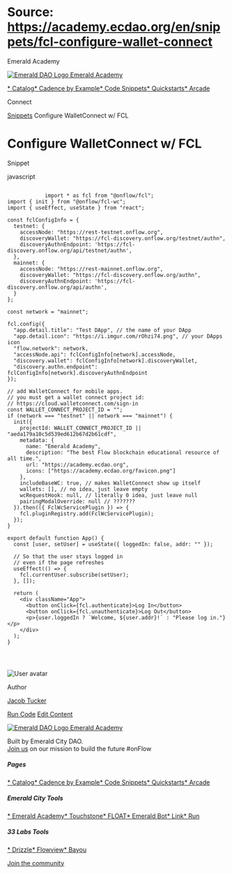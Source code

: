 # Source: https://academy.ecdao.org/en/snippets/fcl-configure-wallet-connect

Emerald Academy





[![Emerald DAO Logo](/ea-logo.png)
Emerald Academy](/en/)


[* Catalog](/en/catalog)[* Cadence by Example](/en/cadence-by-example)[* Code Snippets](/en/snippets)[* Quickstarts](/en/quickstarts)[* Arcade](https://arcade.ecdao.org)

Connect



[Snippets](/en/snippets)
Configure WalletConnect w/ FCL

# Configure WalletConnect w/ FCL

Snippet

javascript

```
		
			import * as fcl from "@onflow/fcl";
import { init } from "@onflow/fcl-wc";
import { useEffect, useState } from "react";

const fclConfigInfo = {
  testnet: {
    accessNode: "https://rest-testnet.onflow.org",
    discoveryWallet: "https://fcl-discovery.onflow.org/testnet/authn",
    discoveryAuthnEndpoint: 'https://fcl-discovery.onflow.org/api/testnet/authn',
  },
  mainnet: {
    accessNode: "https://rest-mainnet.onflow.org",
    discoveryWallet: "https://fcl-discovery.onflow.org/authn",
    discoveryAuthnEndpoint: 'https://fcl-discovery.onflow.org/api/authn',
  }
};

const network = "mainnet";

fcl.config({
  "app.detail.title": "Test DApp", // the name of your DApp
  "app.detail.icon": "https://i.imgur.com/rOhzi74.png", // your DApps icon
  "flow.network": network,
  "accessNode.api": fclConfigInfo[network].accessNode,
  "discovery.wallet": fclConfigInfo[network].discoveryWallet,
  "discovery.authn.endpoint": fclConfigInfo[network].discoveryAuthnEndpoint
});

// add WalletConnect for mobile apps.
// you must get a wallet connect project id:
// https://cloud.walletconnect.com/sign-in
const WALLET_CONNECT_PROJECT_ID = "";
if (network === "testnet" || network === "mainnet") {
  init({
    projectId: WALLET_CONNECT_PROJECT_ID || "aeda179a10c5d539ed612b67d2b61cdf",
    metadata: {
      name: "Emerald Academy",
      description: "The best Flow blockchain educational resource of all time.",
      url: "https://academy.ecdao.org",
      icons: ["https://academy.ecdao.org/favicon.png"]
    },
    includeBaseWC: true, // makes WalletConnect show up itself
    wallets: [], // no idea, just leave empty
    wcRequestHook: null, // literally 0 idea, just leave null
    pairingModalOverride: null // ???????
  }).then(({ FclWcServicePlugin }) => {
    fcl.pluginRegistry.add(FclWcServicePlugin);
  });
}

export default function App() {
  const [user, setUser] = useState({ loggedIn: false, addr: "" });

  // So that the user stays logged in
  // even if the page refreshes
  useEffect(() => {
    fcl.currentUser.subscribe(setUser);
  }, []);

  return (
    <div className="App">
      <button onClick={fcl.authenticate}>Log In</button>
      <button onClick={fcl.unauthenticate}>Log Out</button>
      <p>{user.loggedIn ? `Welcome, ${user.addr}!` : "Please log in."}</p>
    </div>
  );
}

		 
	
```

![User avatar](/avatars/jacob.jpeg)

Author

[Jacob Tucker](https://twitter.com/jacobmtucker)

[Run Code](https://codesandbox.io/s/fcl-configure-wallet-connect-nd7qxr?file=/src/App.js)
[Edit Content](https://github.com/emerald-dao/emerald-academy-v2/tree/main/src/lib/content/snippets/fcl-configure-wallet-connect/readme.md)



[![Emerald DAO Logo](/ea-logo.png)
Emerald Academy](/en/)

Built by Emerald City DAO.  
[Join us](https://discord.gg/emerald-city-906264258189332541) on our mission to build the future #onFlow

##### Pages

[* Catalog](/en/catalog)[* Cadence by Example](/en/cadence-by-example)[* Code Snippets](/en/snippets)[* Quickstarts](/en/quickstarts)[* Arcade](https://arcade.ecdao.org)


##### Emerald City Tools

[* Emerald Academy](https://academy.ecdao.org/)[* Touchstone](https://touchstone.city/)[* FLOAT](https://floats.city/)[* Emerald Bot](https://bot.ecdao.org/)[* Link](https://link.ecdao.org/)[* Run](https://run.ecdao.org/)


##### 33 Labs Tools

[* Drizzle](https://drizzle33.app/)[* Flowview](https://flowview.app/)[* Bayou](https://bayou33.app/)

[Join the community](https://discord.gg/emerald-city-906264258189332541)